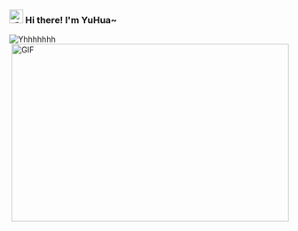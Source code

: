 <h3>
  <img src="https://media.giphy.com/media/hvRJCLFzcasrR4ia7z/giphy.gif" width="25" alt="手势">
  Hi there! I'm YuHua~ 
</h3>

<a href="https://github.com/Yhhhhhhh">
  <div>
    <img align="left" src="https://count.getloli.com/get/@:yuhua?theme=rule34" alt="Yhhhhhhh" />
  </div>
</a>
<div>
  <img align="right" alt="GIF" src="https://github.com/abhisheknaiidu/abhisheknaiidu/blob/master/code.gif?raw=true" width="500" height="320" />
</div>
